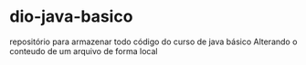 # dio-java-basico
repositório para armazenar todo código do curso de java básico 
Alterando o conteudo de um arquivo de forma local 